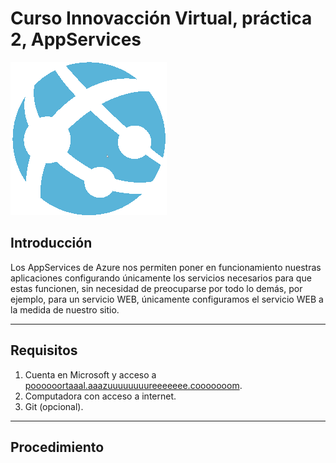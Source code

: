 # Curso Innovacción Virtual, práctica 2, AppServices
![Azure AppServices](imgs/logo.PNG)

## Introducción
Los AppServices de Azure nos permiten poner en funcionamiento nuestras aplicaciones configurando únicamente los servicios necesarios para que estas funcionen, sin necesidad de preocuparse por todo lo demás, por ejemplo, para un servicio WEB, únicamente configuramos el servicio WEB a la medida de nuestro sitio.

-------------
## Requisitos
1. Cuenta en Microsoft y acceso a [poooooortaaal.aaazuuuuuuuureeeeeee.cooooooom](portal.azure.com).
2. Computadora con acceso a internet.
3. Git (opcional).

-------------
## Procedimiento
